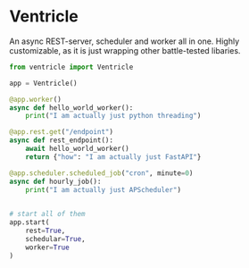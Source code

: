 # Ventricle

An async REST-server, scheduler and worker all in one. Highly customizable, as it is just wrapping other battle-tested libaries.

```python
from ventricle import Ventricle

app = Ventricle()

@app.worker()
async def hello_world_worker():
    print("I am actually just python threading")

@app.rest.get("/endpoint")
async def rest_endpoint():
    await hello_world_worker()
    return {"how": "I am actually just FastAPI"}

@app.scheduler.scheduled_job("cron", minute=0)
async def hourly_job():
    print("I am actually just APScheduler")

    
# start all of them
app.start(
    rest=True,
    schedular=True,
    worker=True
)
```